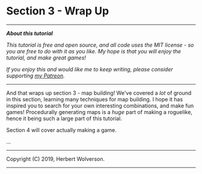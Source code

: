 # Section 3 - Wrap Up

---

***About this tutorial***

*This tutorial is free and open source, and all code uses the MIT license - so you are free to do with it as you like. My hope is that you will enjoy the tutorial, and make great games!*

*If you enjoy this and would like me to keep writing, please consider supporting [my Patreon](https://www.patreon.com/blackfuture).*

---

And that wraps up section 3 - map building! We've covered a *lot* of ground in this section, learning many techniques for map building. I hope it has inspired you to search for your own interesting combinations, and make fun games! Procedurally generating maps is a *huge* part of making a roguelike, hence it being such a large part of this tutorial.

Section 4 will cover actually making a game.

...

---

Copyright (C) 2019, Herbert Wolverson.

---